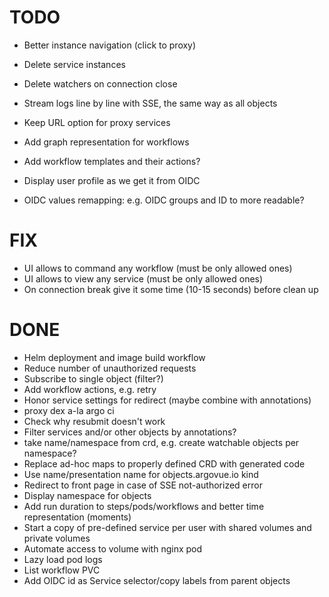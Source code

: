 # TODO

* Better instance navigation (click to proxy)
* Delete service instances
* Delete watchers on connection close
* Stream logs line by line with SSE, the same way as all objects

* Keep URL option for proxy services
* Add graph representation for workflows
* Add workflow templates and their actions?
* Display user profile as we get it from OIDC
* OIDC values remapping: e.g. OIDC groups and ID to more readable?

# FIX

* UI allows to command any workflow (must be only allowed ones)
* UI allows to view any service (must be only allowed ones)
* On connection break give it some time (10-15 seconds) before clean up

# DONE

* Helm deployment and image build workflow
* Reduce number of unauthorized requests
* Subscribe to single object (filter?)
* Add workflow actions, e.g. retry
* Honor service settings for redirect (maybe combine with annotations)
* proxy dex a-la argo ci
* Check why resubmit doesn't work
* Filter services and/or other objects by annotations?
* take name/namespace from crd, e.g. create watchable objects per namespace?
* Replace ad-hoc maps to properly defined CRD with generated code
* Use name/presentation name for objects.argovue.io kind
* Redirect to front page in case of SSE not-authorized error
* Display namespace for objects
* Add run duration to steps/pods/workflows and better time representation (moments)
* Start a copy of pre-defined service per user with shared volumes and private volumes
* Automate access to volume with nginx pod
* Lazy load pod logs
* List workflow PVC
* Add OIDC id as Service selector/copy labels from parent objects
